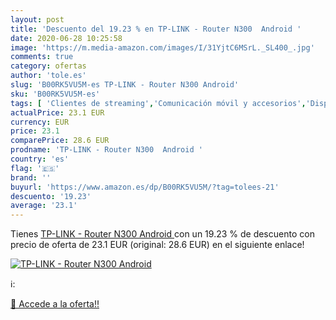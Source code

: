 ```yaml
---
layout: post
title: 'Descuento del 19.23 % en TP-LINK - Router N300  Android '
date: 2020-06-28 10:25:58
image: 'https://m.media-amazon.com/images/I/31YjtC6MSrL._SL400_.jpg'
comments: true
category: ofertas
author: 'tole.es'
slug: 'B00RK5VU5M-es TP-LINK - Router N300 Android'
sku: 'B00RK5VU5M-es'
tags: [ 'Clientes de streaming','Comunicación móvil y accesorios','Dispositivos para el streaming','Electrónica','Equipos de audio y Hi-Fi','Informática','Móviles','Móviles y smartphones libres','Tablets','android', ]
actualPrice: 23.1 EUR
currency: EUR
price: 23.1
comparePrice: 28.6 EUR
prodname: 'TP-LINK - Router N300  Android '
country: 'es'
flag: '🇪🇸'
brand: ''
buyurl: 'https://www.amazon.es/dp/B00RK5VU5M/?tag=tolees-21'
descuento: '19.23'
average: '23.1'
---
```


Tienes [TP-LINK - Router N300  Android ](https://www.amazon.es/dp/B00RK5VU5M/?tag=tolees-21) con un 19.23 % de descuento con precio de oferta de 23.1 EUR (original: 28.6 EUR) en el siguiente enlace!

[![TP-LINK - Router N300  Android ](https://m.media-amazon.com/images/I/31YjtC6MSrL._SL400_.jpg)](https://www.amazon.es/dp/B00RK5VU5M/?tag=tolees-21)

ℹ️:


[🛒 Accede a la oferta!!](https://www.amazon.es/dp/B00RK5VU5M/?tag=tolees-21)
